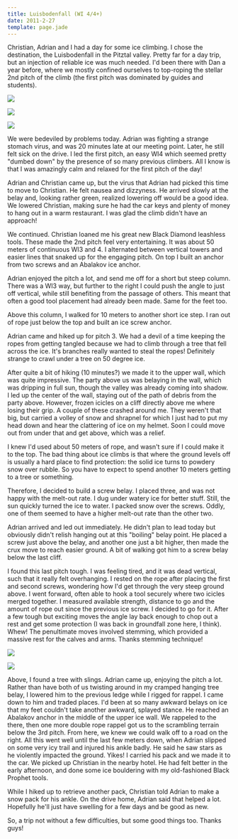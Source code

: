 ```yaml
---
title: Luisbodenfall (WI 4/4+)
date: 2011-2-27
template: page.jade
---
```


Christian, Adrian and I had a day for some ice climbing. I chose the destination,
the Luisbodenfall in the Pitztal valley. Pretty far for a day trip, but
an injection of reliable ice was much needed. I'd been there with Dan a
year before, where we mostly confined ourselves to top-roping the stellar
2nd pitch of the climb (the first pitch was dominated by guides and students).
  
  
[![](http://farm6.static.flickr.com/5019/5482242147_4a198684b9.jpg)](http://www.flickr.com/photos/ripsawridge/5482242147/)
  
[![](http://farm6.static.flickr.com/5214/5482243243_bb7788e175.jpg)](http://www.flickr.com/photos/ripsawridge/5482243243/)
  
[![](http://farm6.static.flickr.com/5094/5482838456_a68a2870e7.jpg)](http://www.flickr.com/photos/ripsawridge/5482838456/)
  
  
We were bedeviled by problems today. Adrian was fighting a strange stomach
virus, and was 20 minutes late at our meeting point. Later, he still felt
sick on the drive. I led the first pitch, an easy WI4 which seemed pretty
"dumbed down" by the presence of so many previous climbers. All I know
is that I was amazingly calm and relaxed for the first pitch of the day!
  
  
Adrian and Christian came up, but the virus that Adrian had picked this
time to move to Christian. He felt nausea and dizzyness. He arrived slowly
at the belay and, looking rather green, realized lowering off would be
a good idea. We lowered Christian, making sure he had the car keys and
plenty of money to hang out in a warm restaurant. I was glad the climb
didn't have an approach!
  
  
We continued. Christian loaned me his great new Black Diamond leashless
tools. These made the 2nd pitch feel very entertaining. It was about 50
meters of continuous WI3 and 4\. I alternated between vertical towers and
easier lines that snaked up for the engaging pitch. On top I built an anchor
from two screws and an Abalakov ice anchor.
  
  
Adrian enjoyed the pitch a lot, and send me off for a short but steep
column. There was a WI3 way, but further to the right I could push the
angle to just off vertical, while still benefiting from the passage of
others. This meant that often a good tool placement had already been made.
Same for the feet too.
  
  
Above this column, I walked for 10 meters to another short ice step. I
ran out of rope just below the top and built an ice screw anchor.
  
  
Adrian came and hiked up for pitch 3\. We had a devil of a time keeping
the ropes from getting tangled because we had to climb through a tree that
fell across the ice. It's branches really wanted to steal the ropes! Definitely
strange to crawl under a tree on 50 degree ice.
  
  
After quite a bit of hiking (10 minutes?) we made it to the upper wall,
which was quite impressive. The party above us was belaying in the wall,
which was dripping in full sun, though the valley was already coming into
shadow. I led up the center of the wall, staying out of the path of debris
from the party above. However, frozen icicles on a cliff directly above
me where losing their grip. A couple of these crashed around me. They weren't
that big, but carried a volley of snow and shrapnel for which I just had
to put my head down and hear the clattering of ice on my helmet. Soon I
could move out from under that and get above, which was a relief.
  
  
I knew I'd used about 50 meters of rope, and wasn't sure if I could make
it to the top. The bad thing about ice climbs is that where the ground
levels off is usually a hard place to find protection: the solid ice turns
to powdery snow over rubble. So you have to expect to spend another 10
meters getting to a tree or something.
  
  
Therefore, I decided to build a screw belay. I placed three, and was not
happy with the melt-out rate. I dug under watery ice for better stuff.
Still, the sun quickly turned the ice to water. I packed snow over the
screws. Oddly, one of them seemed to have a higher melt-out rate than the
other two.
  
  
Adrian arrived and led out immediately. He didn't plan to lead today but
obviously didn't relish hanging out at this "boiling" belay point. He placed
a screw just above the belay, and another one just a bit higher, then made
the crux move to reach easier ground. A bit of walking got him to a screw
belay below the last cliff.
  
  
I found this last pitch tough. I was feeling tired, and it was dead vertical,
such that it really felt overhanging. I rested on the rope after placing
the first and second screws, wondering how I'd get through the very steep
ground above. I went forward, often able to hook a tool securely where
two icicles merged together. I measured available strength, distance to
go and the amount of rope out since the previous ice screw. I decided to
go for it. After a few tough but exciting moves the angle lay back enough
to chop out a rest and get some protection (I was back in groundfall zone
here, I think). Whew! The penultimate moves involved stemming, which provided
a massive rest for the calves and arms. Thanks stemming technique!
  
  
[![](http://farm6.static.flickr.com/5259/5482839036_a5cd579077.jpg)](http://www.flickr.com/photos/ripsawridge/5482839036/)
  
[![](http://farm6.static.flickr.com/5256/5482245323_c1af81ec43.jpg)](http://www.flickr.com/photos/ripsawridge/5482245323/)
  
  
  
Above, I found a tree with slings. Adrian came up, enjoying the pitch
a lot. Rather than have both of us twisting around in my cramped hanging
tree belay, I lowered him to the previous ledge while I rigged for rappel.
I came down to him and traded places. I'd been at so many awkward belays
on ice that my feet couldn't take another awkward, splayed stance. He reached
an Abalakov anchor in the middle of the upper ice wall. We rappeled to
the there, then one more double rope rappel got us to the scrambling terrain
below the 3rd pitch. From here, we knew we could walk off to a road on
the right. All this went well until the last few meters down, when Adrian
slipped on some very icy trail and injured his ankle badly. He said he
saw stars as he violently impacted the ground. Yikes! I carried his pack
and we made it to the car. We picked up Christian in the nearby hotel.
He had felt better in the early afternoon, and done some ice bouldering
with my old-fashioned Black Prophet tools.
  
  
While I hiked up to retrieve another pack, Christian told Adrian to make
a snow pack for his ankle. On the drive home, Adrian said that helped a
lot. Hopefully he'll just have swelling for a few days and be good as new.
  
  
So, a trip not without a few difficulties, but some good things too. Thanks
guys!
